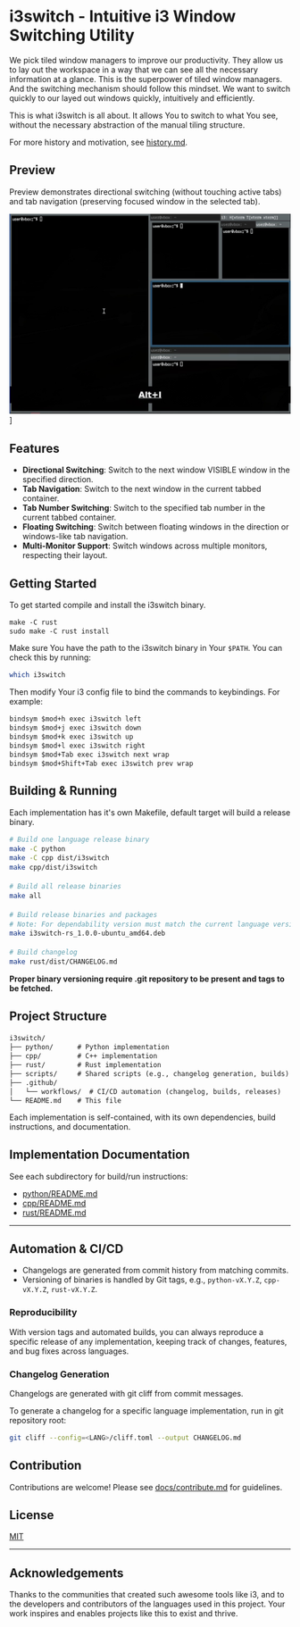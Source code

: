 # i3switch - Intuitive i3 Window Switching Utility

We pick tiled window managers to improve our productivity. They allow us to lay out the workspace
in a way that we can see all the necessary information at a glance. This is the superpower of
tiled window managers. And the switching mechanism should follow this mindset. We want to switch
quickly to our layed out windows quickly, intuitively and efficiently.

This is what i3switch is all about. It allows You to switch to what You see, without the necessary
abstraction of the manual tiling structure.

For more history and motivation, see [history.md](docs/history.md).

## Preview

Preview demonstrates directional switching (without touching active tabs) and tab navigation
(preserving focused window in the selected tab).

![Preview](docs/media/preview.gif)]

## Features

* **Directional Switching**: Switch to the next window VISIBLE window in the specified direction.
* **Tab Navigation**: Switch to the next window in the current tabbed container.
* **Tab Number Switching**: Switch to the specified tab number in the current tabbed container.
* **Floating Switching**: Switch between floating windows in the direction or windows-like tab
  navigation.
* **Multi-Monitor Support**: Switch windows across multiple monitors, respecting their layout.

## Getting Started

To get started compile and install the i3switch binary.

```
make -C rust
sudo make -C rust install
```

Make sure You have the path to the i3switch binary in Your `$PATH`. You can check this by running:

```bash
which i3switch
```

Then modify Your i3 config file to bind the commands to keybindings. For example:

```
bindsym $mod+h exec i3switch left
bindsym $mod+j exec i3switch down
bindsym $mod+k exec i3switch up
bindsym $mod+l exec i3switch right
bindsym $mod+Tab exec i3switch next wrap
bindsym $mod+Shift+Tab exec i3switch prev wrap
```

## Building & Running

Each implementation has it's own Makefile, default target will build a release binary.

```bash
# Build one language release binary
make -C python
make -C cpp dist/i3switch
make cpp/dist/i3switch

# Build all release binaries
make all

# Build release binaries and packages
# Note: For dependability version must match the current language version git tag.
make i3switch-rs_1.0.0-ubuntu_amd64.deb

# Build changelog
make rust/dist/CHANGELOG.md
```

**Proper binary versioning require .git repository to be present and tags to be fetched.**

## Project Structure

```
i3switch/
├── python/      # Python implementation
├── cpp/         # C++ implementation
├── rust/        # Rust implementation
├── scripts/     # Shared scripts (e.g., changelog generation, builds)
├── .github/
│   └── workflows/  # CI/CD automation (changelog, builds, releases)
└── README.md    # This file
```

Each implementation is self-contained, with its own dependencies, build instructions, and documentation.

## Implementation Documentation

See each subdirectory for build/run instructions:

- [python/README.md](python/README.md)
- [cpp/README.md](cpp/README.md)
- [rust/README.md](rust/README.md)

---

## Automation & CI/CD

- Changelogs are generated from commit history from matching commits.
- Versioning of binaries is handled by Git tags, e.g., `python-vX.Y.Z`, `cpp-vX.Y.Z`, `rust-vX.Y.Z`.

### Reproducibility

With version tags and automated builds, you can always reproduce a specific release of any
implementation, keeping track of changes, features, and bug fixes across languages.

### Changelog Generation

Changelogs are generated with git cliff from commit messages.

To generate a changelog for a specific language implementation, run in git repository root:

```bash
git cliff --config=<LANG>/cliff.toml --output CHANGELOG.md
```

## Contribution

Contributions are welcome! Please see [docs/contribute.md](docs/contribute.md) for guidelines.

## License

[MIT](LICENSE)

---

## Acknowledgements

Thanks to the communities that created such awesome tools like i3, and to the developers
and contributors of the languages used in this project. Your work inspires and enables
projects like this to exist and thrive.

